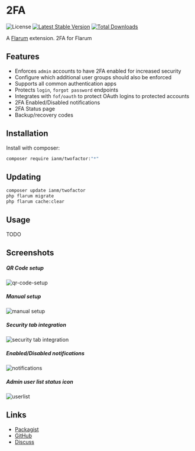 # 2FA

![License](https://img.shields.io/badge/license-MIT-blue.svg) [![Latest Stable Version](https://img.shields.io/packagist/v/ianm/twofactor.svg)](https://packagist.org/packages/ianm/twofactor) [![Total Downloads](https://img.shields.io/packagist/dt/ianm/twofactor.svg)](https://packagist.org/packages/ianm/twofactor)

A [Flarum](http://flarum.org) extension. 2FA for Flarum

## Features

- Enforces `admin` accounts to have 2FA enabled for increased security
- Configure which additional user groups should also be enforced
- Supports all common authentication apps
- Protects `login`, `forgot password` endpoints
- Integrates with `fof/oauth` to protect OAuth logins to protected accounts
- 2FA Enabled/Disabled notifications
- 2FA Status page
- Backup/recovery codes

## Installation

Install with composer:

```sh
composer require ianm/twofactor:"*"
```

## Updating

```sh
composer update ianm/twofactor
php flarum migrate
php flarum cache:clear
```

## Usage

TODO

## Screenshots
##### QR Code setup
![qr-code-setup](https://github.com/imorland/flarum-ext-twofactor/assets/16573496/dbf6c4d1-ac1f-4de9-b966-0065529e8edf)
##### Manual setup
![manual setup](https://github.com/imorland/flarum-ext-twofactor/assets/16573496/555078cc-041d-4ac3-a0c9-b3ed87ca181b)
##### Security tab integration
![security tab integration](https://github.com/imorland/flarum-ext-twofactor/assets/16573496/f0247afe-16f4-4ccf-b09c-0637d7b9c783)

##### Enabled/Disabled notifications
![notifications](https://github.com/imorland/flarum-ext-twofactor/assets/16573496/d5c052e2-bb08-4c3a-a24d-ac8c4b9e3f57)

##### Admin user list status icon
![userlist](https://github.com/imorland/flarum-ext-twofactor/assets/16573496/9c1a58c9-919b-4552-ad1f-f022a5240f17)
## Links

- [Packagist](https://packagist.org/packages/ianm/twofactor)
- [GitHub](https://github.com/imorland/flarum-ext-twofactor)
- [Discuss](https://discuss.flarum.org/d/PUT_DISCUSS_SLUG_HERE)
